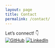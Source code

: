 ```yaml
---
layout: page
title: Contact
permalink: /contact/
---
```

Let’s connect! 👇  
[![GitHub](https://img.shields.io/badge/GitHub-%2312100E.svg?logo=github&logoColor=white)](https://github.com/osnlz1694)
[![LinkedIn](https://img.shields.io/badge/LinkedIn-%230077B5.svg?logo=linkedin&logoColor=white)](https://linkedin.com/in/osnlz1694)
